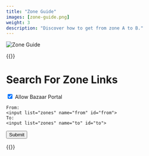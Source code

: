 ```yaml
---
title: "Zone Guide"
images: [zone-guide.png]
weight: 3
description: "Discover how to get from zone A to B."
---
```


![Zone Guide](/images/zone-guide.png)

{{<rawhtml>}}
<div class="container">
  <form action="" id="searchForm">
    <h1>Search For Zone Links</h1>
    <input type="checkbox" id="isBazaarPortalAllowed" name="isBazaarPortalAllowed" checked>
    <label for="isBazaarPortalAllowed">Allow Bazaar Portal</label><br>

    From:
    <input list="zones" name="from" id="from">
    To:
    <input list="zones" name="to" id="to">
  <datalist id="zones">
  </datalist>
    <button type="submit">Submit</button>
  </form>
    <div id="results"></div>
</div>
<script src="zone-guide.js"></script>
{{</rawhtml>}}



